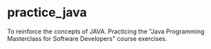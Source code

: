# practice_java
To reinforce the concepts of JAVA.
Practicing the "Java Programming Masterclass for Software Developers" course exercises.
